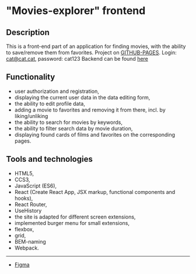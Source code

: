 # "Movies-explorer" frontend

## Description
This is a front-end part of an application for finding movies, with the ability to save/remove them from favorites.
Project on [GITHUB-PAGES](https://palinakarabovich.github.io/movies-explorer-frontend/). Login: cat@cat.cat, password: cat123
Backend can be found [here](https://github.com/palinakarabovich/movies-explorer-api)

## Functionality
* user authorization and registration,
* displaying the current user data in the data editing form,
* the ability to edit profile data,
* adding a movie to favorites and removing it from there, incl. by liking/unliking
* the ability to search for movies by keywords,
* the ability to filter search data by movie duration,
* displaying found cards of films and favorites on the corresponding pages.

## Tools and technologies
* HTML5,
* CCS3,
* JavaScript (ES6),
* React (Create React App, JSX markup, functional components and hooks),
* React Router,
* UseHistory
* the site is adapted for different screen extensions,
* implemented burger menu for small extensions,
* flexbox,
* grid,
* BEM-naming
* Webpack.

------------

* [Figma](https://www.figma.com/file/mRQRmjCvYJAdXkqXZomvXv/diploma?node-id=891%3A3857)

